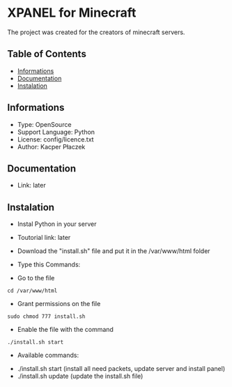 # XPANEL for Minecraft

The project was created for the creators of minecraft servers.

## Table of Contents

- [Informations](#informations)
- [Documentation](#documentation)
- [Instalation](#instalation)



## Informations

* Type: OpenSource
* Support Language: Python
* License: config/licence.txt
* Author: Kacper Płaczek

## Documentation

* Link: later

## Instalation

* Instal Python in your server
- Toutorial link: later

* Download the "install.sh" file and put it in the /var/www/html folder

* Type this Commands:

- Go to the file

```
cd /var/www/html 
```

- Grant permissions on the file

```
sudo chmod 777 install.sh
```

- Enable the file with the command

```
./install.sh start
```
* Available commands: 

- ./install.sh start (install all need packets, update server and install panel) 
- ./install.sh update (update the install.sh file)
